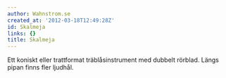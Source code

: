 ```yaml
---
author: Wahnstrom.se
created_at: '2012-03-18T12:49:28Z'
id: Skalmeja
links: {}
title: Skalmeja
---
```


Ett koniskt eller trattformat träblåsinstrument med dubbelt rörblad. Längs pipan finns fler ljudhål.